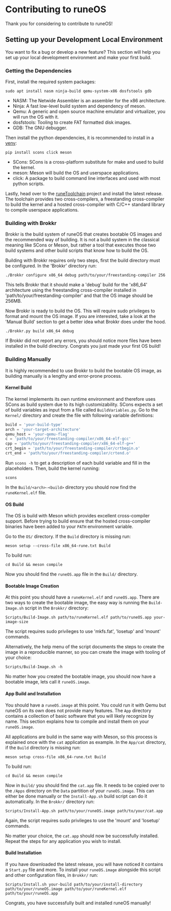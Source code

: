 # Contributing to runeOS

Thank you for considering to contribute to runeOS!


## Setting up your Development Local Environment

You want to fix a bug or develop a new feature? This section will help you set up your local development environment 
and make your first build.

### Getting the Dependencies

First, install the required system packages:

```shell
sudo apt install nasm ninja-build qemu-system-x86 dosfstools gdb
```

- NASM: The Netwide Assembler is an assembler for the x86 architecture.
- Ninja: A fast low-level build system and dependency of meson.
- Qemu: A generic and open source machine emulator and virtualizer, you will run the OS with it.
- dosfstools: Tooling to create FAT formatted disk images.
- GDB: The GNU debugger.

Then install the python dependencies, it is recommended to install in a [venv](https://docs.python.org/3/library/venv.html):

```shell
pip install scons click meson
```

- SCons: SCons is a cross-platform substitute for make and used to build the kernel.
- meson: Meson will build the OS and userspace applications.
- click: A package to build command line interfaces and used with most python scripts.

Lastly, head over to the [runeToolchain]() project and install the latest release. The toolchain provides two 
cross-compilers, a freestanding cross-compiler to build the kernel and a hosted cross-compiler with C/C++ standard 
library to compile userspace applications.


### Building with Brokkr

Brokkr is the build system of runeOS that creates bootable OS images and the recommended way of building. It is not a
build system in the classical meaning like SCons or Meson, but rather a tool that executes those two build systems and 
other build scripts that know how to build the OS.

Building with Brokkr requires only two steps, first the build directory must be configured. In the 'Brokkr' directory 
run:

```shell
./Brokkr configure x86_64 debug path/to/your/freestanding-compiler 256
```

This tells Brokkr that it should make a 'debug' build for the 'x86_64' architecture using the freestanding 
cross-compiler installed in 'path/to/your/freestanding-compiler' and
that the OS image should be 256MB. 

Now Brokkr is ready to build the OS. This will require sudo privileges to format and mount the OS image. If you are 
interested, take a look at the 'Manual Build' section to get a better idea what Brokkr does under the hood.

```shell
./Brokkr.py build x86_64 debug
```

If Brokkr did not report any errors, you should notice more files have been installed in the build directory. Congrats 
you just made your first OS build!


### Building Manually

It is highly recommended to use Brokkr to build the bootable OS image, as building manually is a lengthy and error-prone
process.

#### Kernel Build

The kernel implements its own runtime environment and therefore uses SCons as build system due to its high 
customizability. SCons expects a set of build variables as input from a file called `BuildVariables.py`. Go to the 
`Kernel/` directory and create the file with following variable definitions:

```python
build = 'your-build-type'
arch = 'your-target-architecture'
qemu_host = 'your-qemu-flag'
c = 'path/to/your/freestanding-compiler/x86_64-elf-gcc'
cpp = 'path/to/your/freestanding-compiler/x86_64-elf-g++'
crt_begin = 'path/to/your/freestanding-compiler/crtbegin.o'
crt_end = 'path/to/your/freestanding-compiler/crtend.o'
```

Run `scons -h` to get a description of each build variable and fill in the placeholders. Then, build the kernel running:

```shell
scons
```

In the `Build/<arch>-<build>` directory you should now find the `runeKernel.elf` file.

#### OS Build

The OS is build with Meson which provides excellent cross-compiler support. Before trying to build ensure that the 
hosted cross-compiler binaries have been added to your `PATH` environment variable.

Go to the `OS/` directory. If the `Build` directory is missing run:

```shell
meson setup --cross-file x86_64-rune.txt Build
```

To build run:

```shell
cd Build && meson compile
```

Now you should find the `runeOS.app` file in the `Build/` directory.

#### Bootable Image Creation

At this point you should have a `runeKernel.elf` and `runeOS.app`. There are two ways to create the bootable image, the 
easy way is running the `Build-Image.sh` script in the `Brokkr/` directory:

```shell
Scripts/Build-Image.sh path/to/runeKernel.elf path/to/runeOS.app your-image-size
```

The script requires sudo privileges to use 'mkfs.fat', 'losetup' and 'mount' commands. 

Alternatively, the help menu of the script documents the steps to create the image in a reproducible manner, so you can 
create the image with tooling of your choice: 

```shell
Scripts/Build-Image.sh -h
```

No matter how you created the bootable image, you should now have a bootable image, lets call it `runeOS.image`.

#### App Build and Installation

You should have a `runeOS.image` at this point. You could run it with Qemu but runeOS on its own does not provide many 
features. The `App` directory contains a collection of basic software that you will likely recognize by name. This 
section explains how to compile and install them on your `runeOS.image`.

All applications are build in the same way with Meson, so this process is explained once with the `cat` application as 
example. In the `App/cat` directory, if the `Build` directory is missing run:

```shell
meson setup cross-file x86_64-rune.txt Build
```

To build run:

```shell
cd Build && meson compile
```

Now in `Build/` you should find the `cat.app` file. It needs to be copied over to the `/Apps` directory on the `Data` 
partition of your `runeOS.image`. This can either be done manually or the `Install-App.sh` build script can do it 
automatically. In the `Brokkr/` directory run:

```shell
Scripts/Install-App.sh path/to/your/runeOS.image path/to/your/cat.app
```

Again, the script requires sudo privileges to use the 'mount' and 'losetup' commands.

No matter your choice, the `cat.app` should now be successfully installed. Repeat the steps for any application you wish 
to install.

#### Build Installation

If you have downloaded the latest release, you will have noticed it contains a `Start.py` file and more. To install your
`runeOS.image` alongside this script and other configuration files, in `Brokkr/` run:

```shell
Scripts/Install.sh your-build path/to/your/install-directory path/to/your/runeOS.image path/to/your/runeKernel.elf path/to/your/runeOS.app
```

Congrats, you have successfully built and installed runeOS manually!
